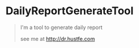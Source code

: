 # DailyReportGenerateTool

> I'm a tool to generate daily report
>
> see me at http://dr.hustfe.com

